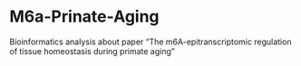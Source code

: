 # M6a-Prinate-Aging
Bioinformatics analysis about paper “The m6A-epitranscriptomic regulation of tissue homeostasis during primate aging”
